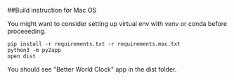 

##Build instruction for Mac OS

You might want to consider setting up virtual env with venv or conda before proceeeding.
```
pip install -r requirements.txt -r requirements.mac.txt
python3 -m py2app
open dist
```
You should see "Better World Clock" app in the dist folder.

